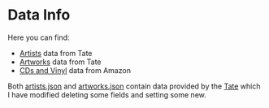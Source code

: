 # Data Info

Here you can find:

- [Artists](https://github.com/mattDevigili/dms-smm695/blob/master/week-2/data/artists.json) data from Tate
- [Artworks](https://github.com/mattDevigili/dms-smm695/blob/master/week-2/data/artworks.json) data from Tate
- [CDs and Vinyl](https://jmcauley.ucsd.edu/data/amazon_v2/categoryFilesSmall/CDs_and_Vinyl_5.json.gz) data from Amazon

Both
[artists.json](https://github.com/mattDevigili/dms-smm695/blob/master/week-2/data/artists.json)
and
[artworks.json](https://github.com/mattDevigili/dms-smm695/blob/master/week-2/data/artworks.json)
contain data provided by the [Tate](https://github.com/tategallery/collection)
which I have modified deleting some fields and setting some new.
